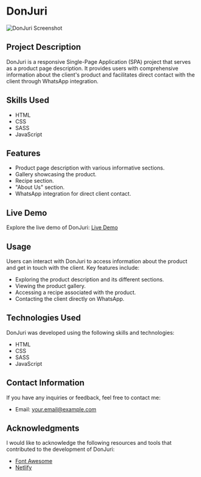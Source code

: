# DonJuri

![DonJuri Screenshot](./img/donjuri-img.png)

## Project Description

DonJuri is a responsive Single-Page Application (SPA) project that serves as a product page description. It provides users with comprehensive information about the client's product and facilitates direct contact with the client through WhatsApp integration.

## Skills Used

- HTML
- CSS
- SASS
- JavaScript

## Features

- Product page description with various informative sections.
- Gallery showcasing the product.
- Recipe section.
- "About Us" section.
- WhatsApp integration for direct client contact.

## Live Demo

Explore the live demo of DonJuri: [Live Demo](https://donjuri.netlify.app/)

## Usage

Users can interact with DonJuri to access information about the product and get in touch with the client. Key features include:

- Exploring the product description and its different sections.
- Viewing the product gallery.
- Accessing a recipe associated with the product.
- Contacting the client directly on WhatsApp.

## Technologies Used

DonJuri was developed using the following skills and technologies:

- HTML
- CSS
- SASS
- JavaScript

## Contact Information

If you have any inquiries or feedback, feel free to contact me:

- Email: your.email@example.com

## Acknowledgments

I would like to acknowledge the following resources and tools that contributed to the development of DonJuri:

- [Font Awesome](https://fontawesome.com/)
- [Netlify](https://www.netlify.com/)
